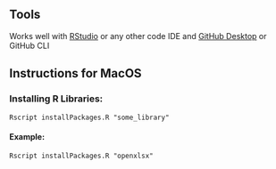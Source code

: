 ## Tools
Works well with [RStudio](https://www.rstudio.com/products/rstudio/) or any other code IDE and [GitHub Desktop](https://desktop.github.com/) or GitHub CLI

## Instructions for MacOS
### Installing R Libraries:
`Rscript installPackages.R "some_library"`

#### Example:
`Rscript installPackages.R "openxlsx"`